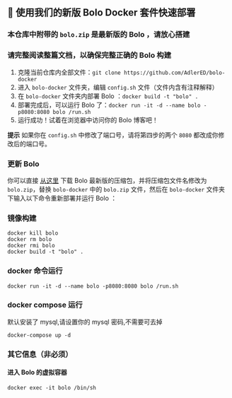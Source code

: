 ## 🍍 使用我们的新版 Bolo Docker 套件快速部署

### 本仓库中附带的 `bolo.zip` 是最新版的 Bolo ，请放心搭建

### 请完整阅读整篇文档，以确保完整正确的 Bolo 构建

1. 克隆当前仓库内全部文件：`git clone https://github.com/AdlerED/bolo-docker`
2. 进入 `bolo-docker` 文件夹，编辑 `config.sh` 文件（文件内含有注释解释）
3. 在 `bolo-docker` 文件夹内部署 Bolo ：`docker build -t "bolo" .`
4. 部署完成后，可以运行 Bolo 了：`docker run -it -d --name bolo -p8080:8080 bolo /run.sh`
5. 运行成功！试着在浏览器中访问你的 Bolo 博客吧！

**提示** 如果你在 `config.sh` 中修改了端口号，请将第四步的两个 `8080` 都改成你修改后的端口号。

### 更新 Bolo

你可以直接 [从这里](https://github.com/AdlerED/bolo-solo/releases) 下载 Bolo 最新版的压缩包，并将压缩包文件名修改为 `bolo.zip`，替换 `bolo-docker` 中的 `bolo.zip` 文件，然后在 `bolo-docker` 文件夹下输入以下命令重新部署并运行 Bolo ：

### 镜像构建

```
docker kill bolo
docker rm bolo
docker rmi bolo
docker build -t "bolo" .
```

### docker 命令运行

```
docker run -it -d --name bolo -p8080:8080 bolo /run.sh
```

### docker compose 运行

默认安装了 mysql,请设置你的 mysql 密码,不需要可去掉

```
docker-compose up -d
```

### 其它信息（非必须）

#### 进入 Bolo 的虚拟容器

```
docker exec -it bolo /bin/sh
```

